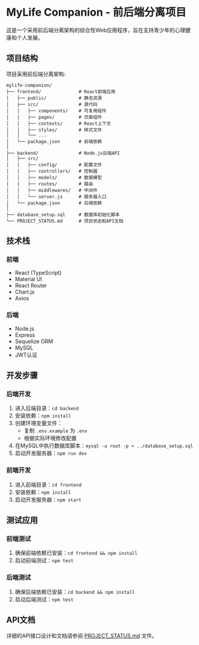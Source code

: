 # MyLife Companion - 前后端分离项目

这是一个采用前后端分离架构的综合性Web应用程序，旨在支持青少年的心理健康和个人发展。

## 项目结构

项目采用前后端分离架构:

```
mylife-companion/
├── frontend/              # React前端应用
│   ├── public/            # 静态资源
│   ├── src/               # 源代码
│   │   ├── components/    # 可复用组件
│   │   ├── pages/         # 页面组件
│   │   ├── contexts/      # React上下文
│   │   ├── styles/        # 样式文件
│   │   └── ...
│   └── package.json       # 前端依赖
│
├── backend/               # Node.js后端API
│   ├── src/
│   │   ├── config/        # 配置文件
│   │   ├── controllers/   # 控制器
│   │   ├── models/        # 数据模型
│   │   ├── routes/        # 路由
│   │   ├── middlewares/   # 中间件
│   │   └── server.js      # 服务器入口
│   └── package.json       # 后端依赖
│
├── database_setup.sql     # 数据库初始化脚本
└── PROJECT_STATUS.md      # 项目状态和API文档
```

## 技术栈

### 前端
- React (TypeScript)
- Material UI
- React Router
- Chart.js
- Axios

### 后端
- Node.js
- Express
- Sequelize ORM
- MySQL
- JWT认证

## 开发步骤

### 后端开发
1. 进入后端目录：`cd backend`
2. 安装依赖：`npm install`
3. 创建环境变量文件：
   - 复制 `.env.example` 为 `.env`
   - 根据实际环境修改配置
4. 在MySQL中执行数据库脚本：`mysql -u root -p < ../database_setup.sql`
5. 启动开发服务器：`npm run dev`

### 前端开发
1. 进入前端目录：`cd frontend`
2. 安装依赖：`npm install`
3. 启动开发服务器：`npm start`

## 测试应用

### 前端测试
1. 确保前端依赖已安装：`cd frontend && npm install`
2. 启动前端测试：`npm test`

### 后端测试
1. 确保后端依赖已安装：`cd backend && npm install`
2. 启动后端测试：`npm test`

## API文档

详细的API接口设计和文档请参阅 [PROJECT_STATUS.md](./PROJECT_STATUS.md) 文件。
